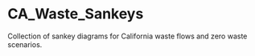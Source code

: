 # CA_Waste_Sankeys
Collection of sankey diagrams for California waste flows and zero waste scenarios.
